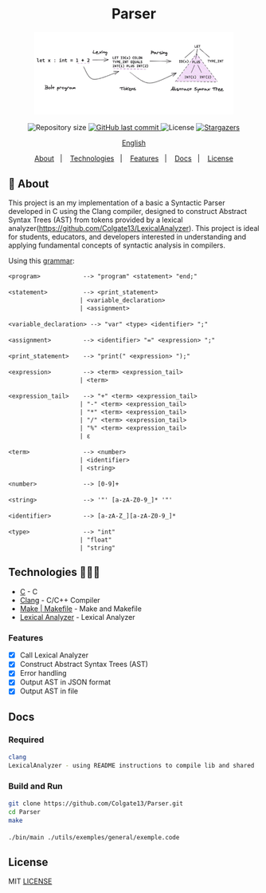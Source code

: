<h1 align="center">Parser</h1>

<p align="center">
   <img src="https://raw.githubusercontent.com/Colgate13/Parser/main/utils/parsing-overview.png" alt="parser" width="400"/>
</p>

<p align="center">	
  <img alt="Repository size" src="https://img.shields.io/github/repo-size/Colgate13/Parser?color=774DD6">

  <a href="https://github.com/Colgate13/Parser/commits">
    <img alt="GitHub last commit" src="https://img.shields.io/github/last-commit/Colgate13/Parser?color=774DD6">
  </a> 
  <img alt="License" src="https://img.shields.io/badge/license-MIT-8257E5">
  <a href="https://github.com/Colgate13/Parser/stargazers">
    <img alt="Stargazers" src="https://img.shields.io/github/stars/Colgate13/Parser?color=8257E5&logo=github">
  </a>
</p>

<p align="center">
    <a href="README.md">English</a>
 </p>

  <p align="center">
  <a href="#about">About</a>&nbsp;&nbsp;&nbsp;|&nbsp;&nbsp;&nbsp;
  <a href="#technologies">Technologies</a>&nbsp;&nbsp;&nbsp;|&nbsp;&nbsp;&nbsp;
  <a href="#features">Features</a>&nbsp;&nbsp;&nbsp;|&nbsp;&nbsp;&nbsp;
  <a href="#docs">Docs</a>&nbsp;&nbsp;&nbsp;|&nbsp;&nbsp;&nbsp;
  <a href="#license">License</a>
</p>

## :notebook: About

<div id="about"></div>

This project is an my implementation of a basic a Syntactic Parser developed in C using the Clang compiler, designed to construct Abstract Syntax Trees (AST) from tokens provided by a lexical analyzer(https://github.com/Colgate13/LexicalAnalyzer). This project is ideal for students, educators, and developers interested in understanding and applying fundamental concepts of syntactic analysis in compilers.

Using this [grammar](https://github.com/Colgate13/Parser/blob/main/utils/gram.txt):

```
<program>            --> "program" <statement> "end;"

<statement>          --> <print_statement>
                    | <variable_declaration>
                    | <assignment>

<variable_declaration> --> "var" <type> <identifier> ";"

<assignment>         --> <identifier> "=" <expression> ";"

<print_statement>    --> "print(" <expression> ");"

<expression>         --> <term> <expression_tail>
                    | <term>

<expression_tail>    --> "+" <term> <expression_tail>
                    | "-" <term> <expression_tail>
                    | "*" <term> <expression_tail>
                    | "/" <term> <expression_tail>
                    | "%" <term> <expression_tail>
                    | ε

<term>               --> <number>
                    | <identifier>
                    | <string>

<number>             --> [0-9]+

<string>             --> '"' [a-zA-Z0-9_]* '"'

<identifier>         --> [a-zA-Z_][a-zA-Z0-9_]*

<type>               --> "int"
                    | "float"
                    | "string"

```

## Technologies 🐱‍🏍🎂

<div id="technologies"></div>

- [C](https://www.gnu.org/software/gnu-c-manual/) - C
- [Clang](https://clang.llvm.org/) - C/C++ Compiler
- [Make | Makefile](https://www.gnu.org/software/make/) - Make and Makefile
- [Lexical Analyzer](https://github.com/Colgate13/LexicalAnalyzer) - Lexical Analyzer

### Features

<div id="features"></div>

- [x] Call Lexical Analyzer
- [x] Construct Abstract Syntax Trees (AST)
- [x] Error handling
- [x] Output AST in JSON format
- [x] Output AST in file

## Docs

<div id="docs"></div>

### Required

```sh
clang
LexicalAnalyzer - using README instructions to compile lib and shared
```

### Build and Run

```sh
git clone https://github.com/Colgate13/Parser.git
cd Parser
make

./bin/main ./utils/exemples/general/exemple.code
```

## License

<div id="license"></div>

MIT [LICENSE](LICENSE.md)
